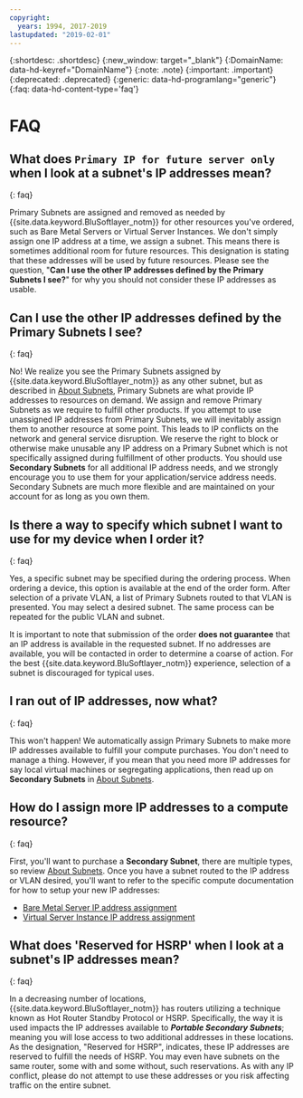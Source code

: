```yaml
---
copyright:
  years: 1994, 2017-2019
lastupdated: "2019-02-01"
---
```


{:shortdesc: .shortdesc}
{:new_window: target="_blank"}
{:DomainName: data-hd-keyref="DomainName"}
{:note: .note}
{:important: .important}
{:deprecated: .deprecated}
{:generic: data-hd-programlang="generic"}
{:faq: data-hd-content-type='faq'}

# FAQ

## What does `Primary IP for future server only` when I look at a subnet's IP addresses mean?
{: faq}

Primary Subnets are assigned and removed as needed by {{site.data.keyword.BluSoftlayer_notm}} for other resources you've ordered, such as Bare Metal Servers or Virtual Server Instances. We don't simply assign one IP address at a time, we assign a subnet. This means there is sometimes additional room for future resources. This designation is stating that these addresses will be used by future resources. Please see the question, "**Can I use the other IP addresses defined by the Primary Subnets I see?**" for why you should not consider these IP addresses as usable.


## Can I use the other IP addresses defined by the Primary Subnets I see?
{: faq}

No! We realize you see the Primary Subnets assigned by {{site.data.keyword.BluSoftlayer_notm}} as any other subnet, but as described in [About Subnets](/docs/infrastructure/subnets?topic=subnets-about-subnets-and-ips), Primary Subnets are what provide IP addresses to resources on demand. We assign and remove Primary Subnets as we require to fulfill other products. If you attempt to use unassigned IP addresses from
Primary Subnets, we will inevitably assign them to another resource at some point. This leads to IP conflicts on the network and general service disruption. We reserve the right to block or otherwise make unusable any IP address on a Primary Subnet which is not specifically assigned during fulfillment of other products. You should use **Secondary Subnets** for all additional IP address needs, and we strongly encourage you to use them for your application/service address needs. Secondary Subnets are much more flexible and are maintained on your account for as long as you own them.


## Is there a way to specify which subnet I want to use for my device when I order it?
{: faq}

Yes, a specific subnet may be specified during the ordering process. When ordering a device, this option is available at the end of the order form. After selection of a private VLAN, a list of Primary Subnets routed to that VLAN is presented. You may select a desired subnet. The same process can be repeated for the public VLAN and subnet.

It is important to note that submission of the order **does not guarantee** that an IP address is available in the requested subnet. If no addresses are available, you will be contacted in order to determine a coarse of action. For the best {{site.data.keyword.BluSoftlayer_notm}} experience, selection of a subnet is discouraged for typical uses.


## I ran out of IP addresses, now what?
{: faq}

This won't happen! We automatically assign Primary Subnets to make more IP addresses available to fulfill your compute purchases. You don't need to manage a thing. However, if you mean that you need more IP addresses for say local virtual machines or segregating applications, then read up on **Secondary Subnets** in [About Subnets](/docs/infrastructure/subnets?topic=subnets-about-subnets-and-ips).


## How do I assign more IP addresses to a compute resource?
{: faq}

First, you'll want to purchase a **Secondary Subnet**, there are multiple types, so review [About Subnets](/docs/infrastructure/subnets?topic=subnets-about-subnets-and-ips). Once you have a subnet routed to the IP address or VLAN desired, you'll want to refer to the specific compute documentation for how to setup your new IP addresses:

  * [Bare Metal Server IP address assignment](/docs/bare-metal?topic=bare-metal-assigning-server-ip-addresses)
  * [Virtual Server Instance IP address assignment](/docs/vsi?topic=virtual-servers-assigning-server-ip-addresses)


## What does 'Reserved for HSRP' when I look at a subnet's IP addresses mean?
{: faq}

In a decreasing number of locations, {{site.data.keyword.BluSoftlayer_notm}} has routers utilizing a technique known as Hot Router Standby Protocol or HSRP. Specifically, the way it is used impacts the IP addresses available to ***Portable Secondary Subnets***; meaning you will lose access to two additional addresses in these locations. As the designation, "Reserved for HSRP", indicates, these IP addresses are reserved to fulfill the needs of HSRP. You may even have subnets on the same router, some with and some without, such reservations. As with any IP conflict, please do not attempt to use these
addresses or you risk affecting traffic on the entire subnet.

